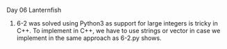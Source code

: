Day 06 Lanternfish
1. 6-2 was solved using Python3 as support for large integers is tricky in C++. To implement in C++, we have to use strings or vector<char> in case we implement in the same approach as 6-2.py shows.